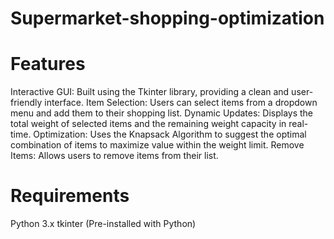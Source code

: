 # Supermarket-shopping-optimization

# Features
Interactive GUI: Built using the Tkinter library, providing a clean and user-friendly interface.
Item Selection: Users can select items from a dropdown menu and add them to their shopping list.
Dynamic Updates: Displays the total weight of selected items and the remaining weight capacity in real-time.
Optimization: Uses the Knapsack Algorithm to suggest the optimal combination of items to maximize value within the weight limit.
Remove Items: Allows users to remove items from their list.

# Requirements
Python 3.x
tkinter (Pre-installed with Python)


